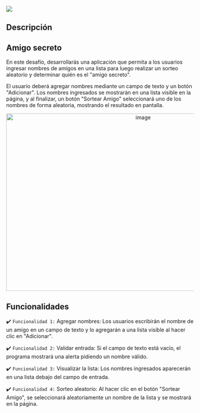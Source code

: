 <p align="left">
<img src="https://img.shields.io/badge/STATUS-EN%20DESAROLLO-green">
</p>

## Descripción
## Amigo secreto
En este desafío, desarrollarás una aplicación que permita a los usuarios ingresar nombres de amigos en una lista para luego realizar un sorteo aleatorio y determinar quién es el "amigo secreto".

El usuario deberá agregar nombres mediante un campo de texto y un botón "Adicionar". Los nombres ingresados se mostrarán en una lista visible en la página, y al finalizar, un botón "Sortear Amigo" seleccionará uno de los nombres de forma aleatoria, mostrando el resultado en pantalla.

<p align="center">
<img width="720" height="477" alt="image" src="https://github.com/user-attachments/assets/8c0ce876-93f4-450a-b0e5-878cbe325c6a" />
</p>

## Funcionalidades
:heavy_check_mark: `Funcionalidad 1:` Agregar nombres: Los usuarios escribirán el nombre de un amigo en un campo de texto y lo agregarán a una lista visible al hacer clic en "Adicionar".

:heavy_check_mark: `Funcionalidad 2:` Validar entrada: Si el campo de texto está vacío, el programa mostrará una alerta pidiendo un nombre válido.

:heavy_check_mark: `Funcionalidad 3:` Visualizar la lista: Los nombres ingresados aparecerán en una lista debajo del campo de entrada.

:heavy_check_mark: `Funcionalidad 4:` Sorteo aleatorio: Al hacer clic en el botón "Sortear Amigo", se seleccionará aleatoriamente un nombre de la lista y se mostrará en la página.
